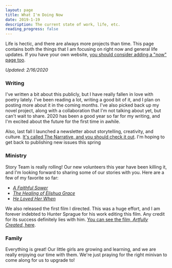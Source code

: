 ```yaml
---
layout: page
title: What I'm Doing Now
date: 2019-1-19
description: The current state of work, life, etc.
reading_progress: false
---
```

Life is hectic, and there are always more projects than time. This page contains both the things that I am focusing on right now and general life updates. If you have your own website, [you should consider adding a "now" page too](https://nownownow.com/about).

*Updated: 2/16/2020*

### Writing

I've written a bit about this publicly, but I have really fallen in love with poetry lately. I've been reading a lot, writing a good bit of it, and I plan on posting more about it in the coming months. I've also picked back up my novel project, along with a collaboration that I'm not talking about yet, but can't wait to share. 2020 has been a good year so far for my writing, and I'm excited about the future for the first time in awhile.

Also, last fall I launched a newsletter about storytelling, creativity, and culture. [It's called The Narrative, and you should check it out](https://thenarrative.substack.com). I'm hoping to get back to publishing new issues this spring

### Ministry

Story Team is really rolling! Our new volunteers this year have been killing it, and I'm looking forward to sharing some of our stories with you. Here are a few of my favorite so far:

- [*A Faithful Sower*](https://austinstone.org/resources/stories/written/?sapurl=LytlZGM3L2xiL21pLys3M3ZrenM2P2JyYW5kaW5nPXRydWUmZW1iZWQ9dHJ1ZQ==)
- [*The Healing of Elishua Grace*](https://austinstone.org/resources/stories/written/?sapurl=LytlZGM3L2xiL21pLytwejQ5djM2P2JyYW5kaW5nPXRydWUmZW1iZWQ9dHJ1ZQ==)
- [*He Loved Her When*](https://austinstone.org/resources/stories/written/?sapurl=LytlZGM3L2xiL21pLyt5cHltYzR2P2JyYW5kaW5nPXRydWUmZW1iZWQ9dHJ1ZQ==)

We also released the first film I directed. This was a huge effort, and I am forever indebted to Hunter Sprague for his work editing this film. Any credit for its success definitely lies with him. [You can see the film, *Artfully Created*, here](https://austinstone.org/resources/stories/?sapurl=LytlZGM3L2xiL21pLys0NWY0MndqP2JyYW5kaW5nPXRydWUmZW1iZWQ9dHJ1ZQ==).

### Family

Everything is great! Our little girls are growing and learning, and we are really enjoying our time with them. We're just praying for the right minivan to come along for us to upgrade to!
